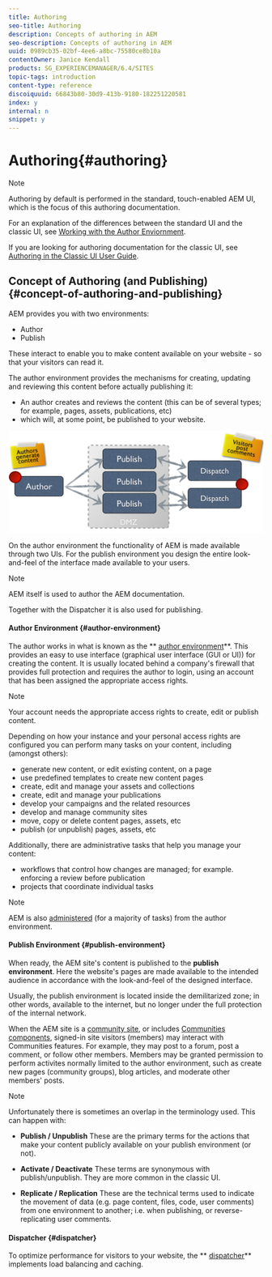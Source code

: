 ```yaml
---
title: Authoring
seo-title: Authoring
description: Concepts of authoring in AEM
seo-description: Concepts of authoring in AEM
uuid: 0989cb35-02bf-4ee6-a8bc-75580ce8b10a
contentOwner: Janice Kendall
products: SG_EXPERIENCEMANAGER/6.4/SITES
topic-tags: introduction
content-type: reference
discoiquuid: 66843b80-30d9-413b-9180-182251220581
index: y
internal: n
snippet: y
---
```


# Authoring{#authoring}

>[!NOTE]
>
>Authoring by default is performed in the standard, touch-enabled AEM UI, which is the focus of this authoring documentation.
>
>For an explanation of the differences between the standard UI and the classic UI, see [Working with the Author Enviornment](../../../sites/authoring/using/author-environment.md).
>
>If you are looking for authoring documentation for the classic UI, see [Authoring in the Classic UI User Guide](/sites/classic-ui-authoring/user-guide).

## Concept of Authoring (and Publishing) {#concept-of-authoring-and-publishing}

AEM provides you with two environments:

* Author
* Publish

These interact to enable you to make content available on your website - so that your visitors can read it.

The author environment provides the mechanisms for creating, updating and reviewing this content before actually publishing it:

* An author creates and reviews the content (this can be of several types; for example, pages, assets, publications, etc)  
* which will, at some point, be published to your website.

![](assets/chlimage_1-362.png)

On the author environment the functionality of AEM is made available through two UIs. For the publish environment you design the entire look-and-feel of the interface made available to your users.

>[!NOTE]
>
>AEM itself is used to author the AEM documentation. 
>
>Together with the Dispatcher it is also used for publishing.

#### Author Environment {#author-environment}

The author works in what is known as the ** [author environment](../../../sites/authoring/using/author-environment.md)**. This provides an easy to use interface (graphical user interface (GUI or UI)) for creating the content. It is usually located behind a company's firewall that provides full protection and requires the author to login, using an account that has been assigned the appropriate access rights.

>[!NOTE]
>
>Your account needs the appropriate access rights to create, edit or publish content.

Depending on how your instance and your personal access rights are configured you can perform many tasks on your content, including (amongst others):

* generate new content, or edit existing content, on a page
* use predefined templates to create new content pages  
* create, edit and manage your assets and collections
* create, edit and manage your publications  
* develop your campaigns and the related resources
* develop and manage community sites  
* move, copy or delete content pages, assets, etc  
* publish (or unpublish) pages, assets, etc

Additionally, there are administrative tasks that help you manage your content:

* workflows that control how changes are managed; for example. enforcing a review before publication
* projects that coordinate individual tasks

>[!NOTE]
>
>AEM is also [administered](/sites/administering/user-guide) (for a majority of tasks) from the author environment.

#### Publish Environment {#publish-environment}

When ready, the AEM site's content is published to the **publish environment**. Here the website's pages are made available to the intended audience in accordance with the look-and-feel of the designed interface.

Usually, the publish environment is located inside the demilitarized zone; in other words, available to the internet, but no longer under the full protection of the internal network.

When the AEM site is a [community site](../../../communities/using/overview.md), or includes [Communities components](../../../communities/using/author-communities.md), signed-in site visitors (members) may interact with Communities features. For example, they may post to a forum, post a comment, or follow other members. Members may be granted permission to perform activites normally limited to the author environment, such as create new pages (community groups), blog articles, and moderate other members' posts.

<!--
Comment Type: remark
Last Modified By: unknown unknown (ims-author-D9FB647253FD17BE0A4C98A6@AdobeID)
Last Modified Date: 2017-12-04T03:44:39.849-0500
<p>In case I went too far with my edits, below is the original paragraph that I replaced - Note that the change in referencing Communities features should remain. - jkendall</p>
<p> </p>
<p>"When ready, the content is published to the <strong>publish environment</strong>. Here your pages are made available to your intended audience, according to the entire look-and-feel of the interface that you have designed. For a normal internet site, the publish environment is located inside the demilitarized zone; in other words, available to the internet, but no longer under the full protection of your internal network. On the published website visitors can also post comments on the individual pages or interact with the <a href="/sites/authoring/using/author/communities/forum">forums</a>."</p>
-->

<!--
Comment Type: remark
Last Modified By: Alison Heimoz (aheimoz)
Last Modified Date: 2017-12-04T03:44:39.885-0500
<p>following note also on /content/docs/en/cq/6-0/author/page-authoring/publishing-pages.html<br /> </p>
<p>update one....update both</p>
-->

>[!NOTE]
>
>Unfortunately there is sometimes an overlap in the terminology used. This can happen with:
>
>* **Publish / Unpublish** 
>  These are the primary terms for the actions that make your content publicly available on your publish environment (or not).  
>
>* **Activate / Deactivate** 
>  These terms are synonymous with publish/unpublish. They are more common in the classic UI.  
>
>* **Replicate / Replication** 
>  These are the technical terms used to indicate the movement of data (e.g. page content, files, code, user comments) from one environment to another; i.e. when publishing, or reverse-replicating user comments.
>

#### Dispatcher {#dispatcher}

To optimize performance for visitors to your website, the ** [dispatcher](/content/help/en/experience-manager/dispatcher/user-guide)** implements load balancing and caching.
